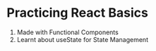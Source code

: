 # Practicing React Basics
1) Made with Functional Components
2) Learnt about useState for State Management
